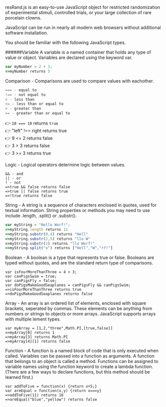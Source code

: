 resRand.js is an easy-to-use JavaScript object for restricted randomization of experimental stimuli, controlled trials, or your large collection of rare porcelain clowns.










JavaScript can be run in nearly all modern web browsers without additional software installation.

You should be familiar with the following JavaScript types.

######Variable
  A variable is a named container that holds any type of value or object.  Variables are declared using the keyword var.
```javascript
var myNumber = 2 + 3;
=>myNumber returns 5
```

Comparison - Comparisons are used to compare values with eachother.
```javascript
=== - equal to
!== - not equal to
< - less than
<= - less than or equal to
> - greater than
>= - greater than or equal to
```
:point_right: `10 === 10` returns `true`  
:point_right: "left" !== right returns true  
:point_right: 9 <= 2 returns false  
:point_right: 3 > 3 returns false   
:point_right: 3 >= 3 returns true  


Logic - Logical operators determine logic between values.
```
&& - and
|| - or
! - not
=>true && false returns false
=>true || false returns true
=>!true returns false
```

String - A string is a sequence of characters enclosed in quotes, used for textual information.  String properties or methods you may need to use include .length, .split() or .substr().
```javascript
var myString = "Hello Worf!";
=>myString.length returns 11
=>myString.substr(0,4) returns "Hell"
=>myString.substr(2,5) returns "llo W"
=>myString.substr(2) returns "llo Worf!"
=>myString.split("o") returns ["Hell","W","rf!"]
```

Boolean - A boolean is a type that represents true or false.  Booleans are typed without quotes, and are the standard return type of comparisons.
```
var isFourMoreThanThree = 4 > 3;
var canPigsSwim = true;
var canPigsFly = false;
var doPigsMakeGoodSeaplanes = canPigsFly && canPigsSwim;
=>isFourMoreThanThree returns true
=>doPigsMakeGoodSeaplanes returns false
```

Array - An array is an ordered list of elements, enclosed with square brackets, seperated by commas.  These elements can be anything from numbers or strings to objects or more arrays.  JavaScript supports arrays with multiple lement types.
```
var myArray = [1,2,"three",Math.PI,[true,false]]
=>myArray[0] returns 1
=>myArray[3] returns Math.PI
=>myArray[4][1] returns false
```

Function - A function is a named block of code that is only executed when called.  Variables can be passed into a function as arguments.  A function that belongs to an object is called a method.  Functions can be assigned to variable names using the function keyword to create a lambda function.  (There are a few ways to declare functions, but this method should be learned first.)
```
var addToFive = function(x) {return x+5;}
var areEqual = function(x,y) {return x===y}
=>addToFive(11) returns 16
=>areEqual("blue","yellow") returns false
```
